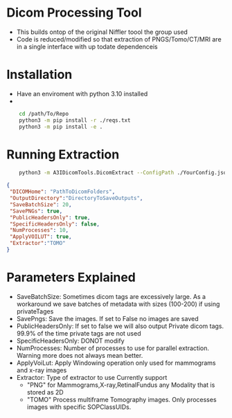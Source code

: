 # Dicom Processing Tool 
- This builds ontop of the original Niffler toool the group used 
- Code is reduced/modified so that extraction of PNGS/Tomo/CT/MRI are in a single interface with up todate dependenceis 


# Installation 
- Have an enviroment with python 3.10 installed 
- 
```bash 
    cd /path/To/Repo
    python3 -m pip install -r ./reqs.txt 
    python3 -m pip install -e .     
```
# Running Extraction 
```bash 
    python3 -m A3IDicomTools.DicomExtract --ConfigPath ./YourConfig.json
```
```json
{
 "DICOMHome": "PathToDicomFolders",
 "OutputDirectory":"DirectoryToSaveOutputs",
 "SaveBatchSize": 20,
 "SavePNGs": true,
 "PublicHeadersOnly": true,
 "SpecificHeadersOnly": false,
 "NumProcesses": 10,
 "ApplyVOILUT": true,
 "Extractor":"TOMO"
}
```

# Parameters Explained
- SaveBatchSize: Sometimes dicom tags are excessively large. As a workaround we save batches of metadata with sizes (100-200) if using privateTages
- SavePngs: Save the images. If set to False no images are saved 
- PublicHeadersOnly: If set to false we will also output Private dicom tags. 99.9% of the time private tags are not used 
- SpecificHeadersOnly: DONOT modify 
- NumProcesses: Number of processes to use for parallel extraction. Warning more does not always mean better. 
- ApplyVoiLut: Apply Windowing operation only used for mammograms and x-ray images 
- Extractor: Type of extractor to use Currently support 
    - "PNG" for Mammograms,X-ray,RetinalFundus any Modality that is stored as 2D 
    - "TOMO" Process multiframe Tomography images. Only processes images with specific SOPClassUIDs. 


